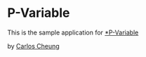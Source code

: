 # P-Variable

This is the sample application for 
[*P-Variable](http://linkedin.com/in/carloscheung)

by [Carlos Cheung](http://github.com/carloskcheung)